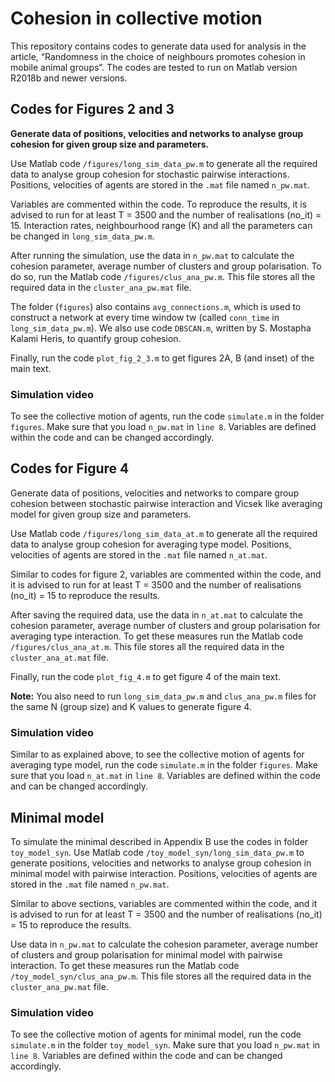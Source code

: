 # Cohesion in collective motion

This repository contains codes to generate data used for analysis in the article, “Randomness in the choice of neighbours promotes cohesion in mobile animal groups”. The codes are tested to run on Matlab version R2018b and newer versions.

## Codes for Figures 2 and 3

**Generate data of positions, velocities and networks to analyse group cohesion for given group size and parameters.**

Use Matlab code `/figures/long_sim_data_pw.m` to generate all the required data to analyse group cohesion for stochastic pairwise interactions. Positions, velocities of agents are stored in the `.mat` file named `n_pw.mat`. 

Variables are commented within the code. To reproduce the results, it is advised to run for at least T = 3500 and the number of realisations (no_it) = 15. Interaction rates, neighbourhood range (K) and all the parameters can be changed in `long_sim_data_pw.m`.

After running the simulation, use the data in `n_pw.mat` to calculate the cohesion parameter, average number of clusters and group polarisation. To do so, run the Matlab code `/figures/clus_ana_pw.m`. This file stores all the required data in the `cluster_ana_pw.mat` file. 

The folder (`figures`) also contains `avg_connections.m`, which is used to construct a network at every time window tw (called `conn_time` in `long_sim_data_pw.m`). We also use code `DBSCAN.m`, written by S. Mostapha Kalami Heris, to quantify group cohesion. 

Finally, run the code `plot_fig_2_3.m` to get figures 2A, B (and inset) of the main text.

### Simulation video

To see the collective motion of agents, run the code `simulate.m` in the folder `figures`. Make sure that you load `n_pw.mat` in `line 8`. Variables are defined within the code and can be changed accordingly.

## Codes for Figure 4

Generate data of positions, velocities and networks to compare group cohesion between stochastic pairwise interaction and Vicsek like averaging model for given group size and parameters.

Use Matlab code `/figures/long_sim_data_at.m` to generate all the required data to analyse group cohesion for averaging type model. Positions, velocities of agents are stored in the `.mat` file named `n_at.mat`.

Similar to codes for figure 2, variables are commented within the code, and it is advised to run for at least T = 3500 and the number of realisations (no_it) = 15 to reproduce the results.

After saving the required data, use the data in `n_at.mat` to calculate the cohesion parameter, average number of clusters and group polarisation for averaging type interaction. To get these measures run the Matlab code `/figures/clus_ana_at.m`. This file stores all the required data in the `cluster_ana_at.mat` file. 	

Finally, run the code `plot_fig_4.m` to get figure 4 of the main text.

**Note:** You also need to run `long_sim_data_pw.m` and `clus_ana_pw.m` files for the same N (group size) and K values to generate figure 4.  

### Simulation video

Similar to as explained above, to see the collective motion of agents for averaging type model, run the code `simulate.m` in the folder `figures`. Make sure that you load `n_at.mat` in `line 8`. Variables are defined within the code and can be changed accordingly.

## Minimal model

To simulate the minimal described in Appendix B use the codes in folder `toy_model_syn`. Use Matlab code `/toy_model_syn/long_sim_data_pw.m` to generate positions, velocities and networks to analyse group cohesion in minimal model with pairwise interaction. Positions, velocities of agents are stored in the `.mat` file named `n_pw.mat`.

Similar to above sections, variables are commented within the code, and it is advised to run for at least T = 3500 and the number of realisations (no_it) = 15 to reproduce the results.

Use data in `n_pw.mat` to calculate the cohesion parameter, average number of clusters and group polarisation for minimal model with pairwise interaction. To get these measures run the Matlab code `/toy_model_syn/clus_ana_pw.m`. This file stores all the required data in the `cluster_ana_pw.mat` file.

### Simulation video

To see the collective motion of agents for minimal model, run the code `simulate.m` in the folder `toy_model_syn`. Make sure that you load `n_pw.mat` in `line 8`. Variables are defined within the code and can be changed accordingly.
